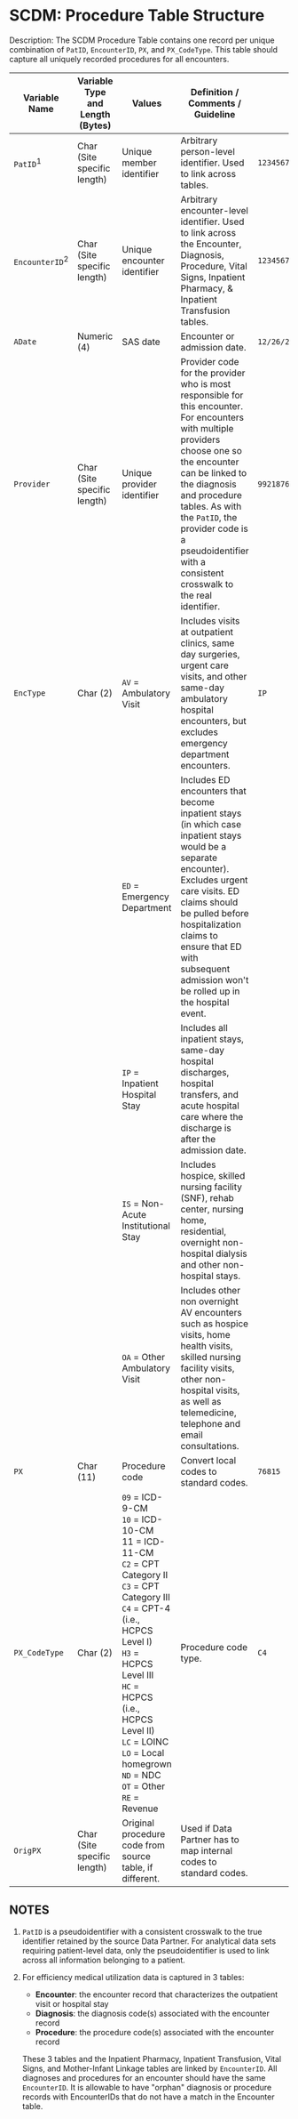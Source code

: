 # SCDM: Procedure Table Structure

Description: The SCDM Procedure Table contains one record per unique combination of `PatID`, `EncounterID`, `PX`, and `PX_CodeType`. This table should capture all uniquely recorded procedures for all encounters.

|Variable Name|Variable Type and Length (Bytes)|Values| Definition / Comments / Guideline|Example|
|--|--|--|--|--|
|`PatID`<sup>1</sup>|Char (Site specific length)|Unique member identifier|Arbitrary person-level identifier. Used to link across tables.|`123456789012345`|
|`EncounterID`<sup>2</sup>| Char (Site specific length)| Unique encounter identifier|Arbitrary encounter-level identifier. Used to link across the Encounter, Diagnosis, Procedure, Vital Signs, Inpatient Pharmacy, & Inpatient Transfusion tables.|`123456789012345_12262005_99218766_IP`|
|`ADate`| Numeric (4)|SAS date|Encounter or admission date.|`12/26/2005`|
|`Provider`| Char (Site specific length)|Unique provider identifier| Provider code for the provider who is most responsible for this encounter. For encounters with multiple providers choose one so the encounter can be linked to the diagnosis and procedure tables. As with the `PatID`, the provider code is a pseudoidentifier with a consistent crosswalk to the real identifier.|`99218766`|
|`EncType`|Char (2)|`AV` = Ambulatory Visit| Includes visits at outpatient clinics, same day surgeries, urgent care visits, and other same-day ambulatory hospital encounters, but excludes emergency department encounters.  | `IP`  |
|  | | `ED` = Emergency Department  | Includes ED encounters that become inpatient stays (in which case inpatient stays would be a separate encounter). Excludes urgent care visits. ED claims should be pulled before hospitalization claims to ensure that ED with subsequent admission won't be rolled up in the hospital event.|  |
|  | | `IP` = Inpatient Hospital Stay  | Includes all inpatient stays, same-day hospital discharges, hospital transfers, and acute hospital care where the discharge is after the admission date. |  |
|  | | `IS` = Non-Acute Institutional Stay| Includes hospice, skilled nursing facility (SNF), rehab center, nursing home, residential, overnight non-hospital dialysis and other non-hospital stays. |  |
|  | | `OA` = Other Ambulatory Visit| Includes other non overnight AV encounters such as hospice visits, home health visits, skilled nursing facility visits, other non-hospital visits, as well as telemedicine, telephone and email consultations. |  |
| `PX`  | Char (11)| Procedure code | Convert local codes to standard codes. | `76815`  |
| `PX_CodeType`  | Char (2) | `09` = ICD-9-CM<br>`10` = ICD-10-CM<br>11 = ICD-11-CM<br>`C2` = CPT Category II<br>`C3` = CPT Category III<br>`C4` = CPT-4 (i.e., HCPCS Level I)<br>`H3` = HCPCS Level III<br>`HC` = HCPCS (i.e., HCPCS Level II)<br>`LC` = LOINC <br>`LO` = Local homegrown<br>`ND` = NDC<br>`OT` = Other <br>`RE` = Revenue  | Procedure code type. | `C4`  |
| `OrigPX` | Char (Site specific length)| Original procedure code from source table, if different. | Used if Data Partner has to map internal codes to standard codes. |

## NOTES

1. `PatID` is a pseudoidentifier with a consistent crosswalk to the true identifier retained by the source Data Partner. For analytical data sets requiring patient-level data, only the pseudoidentifier is used to link across all information belonging to a patient.

2. For efficiency medical utilization data is captured in 3 tables:
    - **Encounter**: the encounter record that characterizes the outpatient visit or hospital stay
    - **Diagnosis**: the diagnosis code(s) associated with the encounter record
    - **Procedure**: the procedure code(s) associated with the encounter record

    These 3 tables and the Inpatient Pharmacy, Inpatient Transfusion, Vital Signs, and Mother-Infant Linkage tables are linked by `EncounterID`. All diagnoses and procedures for an encounter should have the same `EncounterID`. It is allowable to have "orphan" diagnosis or procedure records with EncounterIDs that do not have a match in the Encounter table.